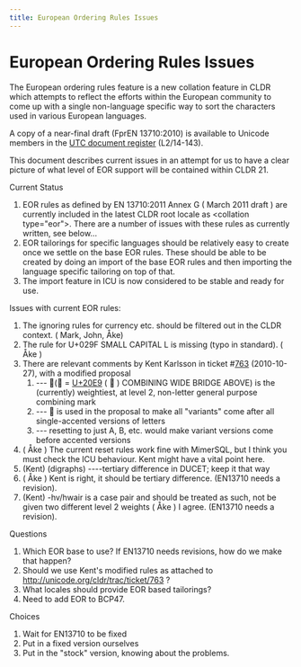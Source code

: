```yaml
---
title: European Ordering Rules Issues
---
```


# European Ordering Rules Issues

The European ordering rules feature is a new collation feature in CLDR which attempts to reflect the efforts within the European community to come up with a single non-language specific way to sort the characters used in various European languages.

A copy of a near-final draft (FprEN 13710:2010) is available to Unicode members in the [UTC document register](http://www.unicode.org/L2/L-curdoc.htm) (L2/14-143).

This document describes current issues in an attempt for us to have a clear picture of what level of EOR support will be contained within CLDR 21.

Current Status

1. EOR rules as defined by EN 13710:2011 Annex G ( March 2011 draft ) are currently included in the latest CLDR root locale as \<collation type="eor">. There are a number of issues with these rules as currently written, see below...
2. EOR tailorings for specific languages should be relatively easy to create once we settle on the base EOR rules. These should be able to be created by doing an import of the base EOR rules and then importing the language specific tailoring on top of that.
3. The import feature in ICU is now considered to be stable and ready for use.


Issues with current EOR rules:

1. The ignoring rules for currency etc. should be filtered out in the CLDR context. ( Mark, John, Åke)
2. The rule for U+029F SMALL CAPITAL L is missing (typo in standard). ( Åke )
3. There are relevant comments by Kent Karlsson in ticket #[763](http://unicode.org/cldr/trac/ticket/763) (2010-10-27), with a modified proposal
	1. --- &#x20E9;(&#x20E9; = [U+20E9](http://unicode.org/cldr/utility/character.jsp?a=20E9) ( ⃩ ) COMBINING WIDE BRIDGE ABOVE) is the (currently) weightiest, at level 2, non-letter general purpose combining mark
	2. --- &#x20E9; is used in the proposal to make all "variants" come after all single-accented versions of letters
	3. --- resetting to just A, B, etc. would make variant versions come before accented versions
4. ( Åke ) The current reset rules work fine with MimerSQL, but I think you must check the ICU behaviour. Kent might have a vital point here.
5. (Kent) (digraphs) ----tertiary difference in DUCET; keep it that way
6. ( Åke ) Kent is right, it should be tertiary difference. (EN13710 needs a revision).
7. (Kent) -hv/hwair is a case pair and should be treated as such, not be given two different level 2 weights ( Åke ) I agree. (EN13710 needs a revision).

Questions

1. Which EOR base to use? If EN13710 needs revisions, how do we make that happen?
2. Should we use Kent's modified rules as attached to http://unicode.org/cldr/trac/ticket/763 ?
3. What locales should provide EOR based tailorings?
4. Need to add EOR to BCP47.

Choices

1. Wait for EN13710 to be fixed
2. Put in a fixed version ourselves
3. Put in the "stock" version, knowing about the problems.

